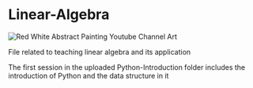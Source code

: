 # Linear-Algebra

![Red White Abstract Painting Youtube Channel Art](https://user-images.githubusercontent.com/75142232/156607343-92768d6c-f0ed-438b-a0e8-e47f21d4d982.png)

File related to teaching linear algebra and its application



The first session in the uploaded Python-Introduction folder includes the introduction of Python and the data structure in it
